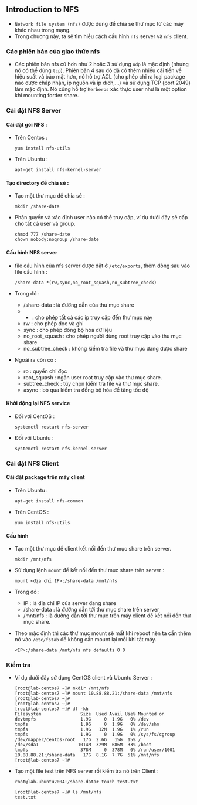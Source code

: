 ## Introduction to NFS

- `Network file system (nfs)` được dùng để chia sẻ thư mục từ các máy khác nhau trong mạng.
- Trong chương này, ta sẽ tìm hiểu cách cấu hình `nfs` server và `nfs` client.

### Các phiên bản của giao thức nfs

- Các phiên bản nfs cũ hơn như 2 hoặc 3 sử dụng `udp` là mặc định (nhưng nó có thể dùng `tcp`). Phiên bản 4 sau đó đã có thêm nhiều cải tiến về hiệu suất và bảo mật hơn, nó hỗ trợ ACL (cho phép chỉ ra loại package nào được chấp nhận, ip nguồn và ip đích,...) và sử dụng TCP (port 2049) làm mặc định. Nó cũng hỗ trợ `Kerberos` xác thực user như là một option khi mounting forder share.

### Cài đặt NFS Server

#### Cài đặt gói NFS :

- Trên Centos :
    ```
    yum install nfs-utils
    ```

- Trên Ubuntu :
    ```
    apt-get install nfs-kernel-server
    ```

#### Tạo directory để chia sẻ :

- Tạo một thư mục để chia sẻ :
    ```
    mkdir /share-data
    ```

- Phân quyền và xác định user nào có thể truy cập, ví dụ dưới đây sẽ cấp cho tất cả user và group.
    ```
    chmod 777 /share-date
    chown nobody:nogroup /share-date
    ```

#### Cấu hình NFS server

- file cấu hình của nfs server được đặt ở `/etc/exports`, thêm dòng sau vào file cấu hình :
    ```
    /share-data *(rw,sync,no_root_squash,no_subtree_check)
    ```

- Trong đó : 
    - /share-data : là đường dẫn của thư mục share
    - * : cho phép tất cả các ip truy cập đến thư mục này
    - rw : cho phép đọc và ghi
    - sync : cho phép đồng bộ hóa dữ liệu
    - no_root_squash : cho phép người dùng root truy cập vào thu mục share
    - no_subtree_check : không kiểm tra file và thư mục đang được share

- Ngoài ra còn có :
    - ro : quyền chỉ đọc
    - root_squash : ngăn user root truy cập vào thư mục share.
    - subtree_check : tùy chọn kiểm tra file và thư mục share.
    - async : bỏ qua kiểm tra đồng bộ hóa để tăng tốc độ

#### Khởi động lại NFS service

- Đối với CentOS :
    ```
    systemctl restart nfs-server
    ```

- Đối với Ubuntu :
    ```
    systemctl restart nfs-kernel-server
    ```

### Cài đặt NFS Client

#### Cài đặt package trên máy client

- Trên Ubuntu :
    ```
    apt-get install nfs-common
    ```

- Trên CentOS :
    ```
    yum install nfs-utils
    ```

#### Cấu hình

- Tạo một thư mục để client kết nối đến thư mục share trên server.
    ```
    mkdir /mnt/nfs
    ```

- Sử dụng lệnh `mount` để kết nối đến thư mục share trên server :
    ```
    mount <địa chỉ IP>:/share-data /mnt/nfs
    ```

- Trong đó :
    - IP : là địa chỉ IP của server đang share
    - /share-data : là đường dẫn tới thư mục share trên server
    - /mnt/nfs : là đường dẫn tới thư mục trên máy client để kết nối đến thư mục share.

- Theo mặc định thì các thư mục mount sẽ mất khi reboot nên ta cần thêm nó vào `/etc/fstab` để không cần mount lại mỗi khi tắt máy.
    ```
    <IP>:/share-data /mnt/nfs nfs defaults 0 0
    ```

### Kiểm tra

- Ví dụ dưới đây sử dụng CentOS client và Ubuntu Server :
    ```
    [root@lab-centos7 ~]# mkdir /mnt/nfs
    [root@lab-centos7 ~]# mount 10.88.88.21:/share-data /mnt/nfs
    [root@lab-centos7 ~]#
    [root@lab-centos7 ~]#
    [root@lab-centos7 ~]# df -kh
    Filesystem               Size  Used Avail Use% Mounted on
    devtmpfs                 1.9G     0  1.9G   0% /dev
    tmpfs                    1.9G     0  1.9G   0% /dev/shm
    tmpfs                    1.9G   12M  1.9G   1% /run
    tmpfs                    1.9G     0  1.9G   0% /sys/fs/cgroup
    /dev/mapper/centos-root   17G  2.6G   15G  15% /
    /dev/sda1               1014M  329M  686M  33% /boot
    tmpfs                    378M     0  378M   0% /run/user/1001
    10.88.88.21:/share-data   17G  8.1G  7.7G  51% /mnt/nfs
    [root@lab-centos7 ~]#
    ```

- Tạo một file test trên NFS server rồi kiểm tra nó trên Client :
    ```
    root@lab-ubuntu2004:/share-data# touch test.txt
    ```

    ```
    [root@lab-centos7 ~]# ls /mnt/nfs
    test.txt
    ```